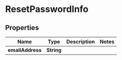 
# ResetPasswordInfo

## Properties
Name | Type | Description | Notes
------------ | ------------- | ------------- | -------------
**emailAddress** | **String** |  | 



